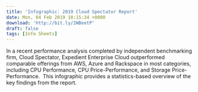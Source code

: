 ```yaml
---
title: 'Infographic: 2019 Cloud Spectator Report'
date: Mon, 04 Feb 2019 18:15:34 +0000
download: 'http://bit.ly/2WBeetP'
draft: false
tags: [Info Sheets]
---
```


In a recent performance analysis completed by independent benchmarking firm, Cloud Spectator, Expedient Enterprise Cloud outperformed comparable offerings from AWS, Azure and Rackspace in most categories, including CPU Performance, CPU Price-Performance, and Storage Price-Performance.  This infographic provides a statistics-based overview of the key findings from the report.